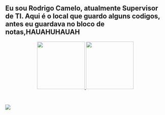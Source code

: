 ### 

<!--
**RodrigoCameloo/Rodrigocameloo** is a ✨ _special_ ✨ repository because its `README.md` (this file) appears on your GitHub profile.

Here are some ideas to get you started:

- 🔭 I’m currently working on ...
- 🌱 I’m currently learning ...
- 👯 I’m looking to collaborate on ...
- 🤔 I’m looking for help with ...
- 💬 Ask me about ...
- 📫 How to reach me: ...
- 😄 Pronouns: ...
- ⚡ Fun fact: ...
-->

## Eu sou Rodrigo Camelo, atualmente Supervisor de TI. Aqui é o local que guardo alguns codigos, antes eu guardava no bloco de notas,HAUAHUHAUAH
<div align="center">
  <a href="https://github.com/rodrigocameloo">
  <img height="150em" src="https://github-readme-stats.vercel.app/api?username=rodrigocameloo&show_icons=true&theme=dracula&include_all_commits=true&count_private=true"/>
  <img height="150em" src="https://github-readme-stats.vercel.app/api/top-langs/?username=rodrigocameloo&layout=compact&langs_count=7&theme=dracula"/>
</div>
<div style="display: inline_block"><br>
  
  
</div>
  
  ##
 
<div> 
 
 
 	
 

          
        
  <a href="https://www.linkedin.com/in/rodrigocam%C3%AAlo/" target="_blank"><img src="https://img.shields.io/badge/-LinkedIn-%230077B5?style=for-the-badge&logo=linkedin&logoColor=white" target="_blank"></a> 
 
 
 
</div>
